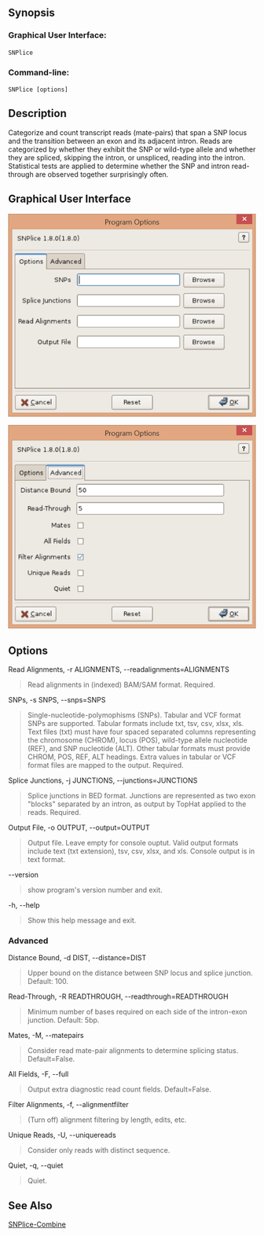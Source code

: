 ## Synopsis

### Graphical User Interface:

    SNPlice 

### Command-line:

    SNPlice [options]

## Description

Categorize and count transcript reads (mate-pairs) that span a SNP locus and the transition between an exon and its adjacent intron. Reads are categorized by whether they exhibit the SNP or wild-type allele and whether they are spliced, skipping the intron, or unspliced, reading into the intron. Statistical tests are applied to determine whether the SNP and intron read-through are observed together surprisingly often.

## Graphical User Interface

![Options](options.png)

![Advanced](advanced.png)

## Options

Read Alignments, -r ALIGNMENTS, --readalignments=ALIGNMENTS

> Read alignments in (indexed) BAM/SAM format. Required. 

SNPs, -s SNPS, --snps=SNPS

> Single-nucleotide-polymophisms (SNPs). Tabular and VCF format SNPs are supported. Tabular formats include txt, tsv, csv, xlsx, xls. Text files (txt) must have four spaced separated columns representing the chromosome (CHROM), locus (POS), wild-type allele nucleotide (REF), and SNP nucleotide (ALT). Other tabular formats must provide CHROM, POS, REF, ALT headings. Extra values in tabular or VCF format files are mapped to the output. Required. 

Splice Junctions, -j JUNCTIONS, --junctions=JUNCTIONS

>Splice junctions in BED format. Junctions are represented as two exon "blocks" separated by an intron, as output by TopHat applied to the reads. Required. 

Output File, -o OUTPUT, --output=OUTPUT

>Output file. Leave empty for console ouptut. Valid output formats include text (txt extension), tsv, csv, xlsx, and xls. Console output is in text format. 

--version

>show program's version number and exit. 

-h, --help

>Show this help message and exit. 

### Advanced

Distance Bound, -d DIST, --distance=DIST

>Upper bound on the distance between SNP locus and splice junction. Default: 100. 

Read-Through, -R READTHROUGH, --readthrough=READTHROUGH

>Minimum number of bases required on each side of the intron-exon junction. Default: 5bp. 

Mates, -M, --matepairs

>Consider read mate-pair alignments to determine splicing status. Default=False. 

All Fields, -F, --full

>Output extra diagnostic read count fields. Default=False. 

Filter Alignments, -f, --alignmentfilter

> (Turn off) alignment filtering by length, edits, etc.

Unique Reads, -U, --uniquereads

>Consider only reads with distinct sequence. 

Quiet, -q, --quiet

>Quiet. 

## See Also

[SNPlice-Combine](SNPliceCombineUsage)

